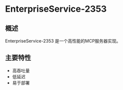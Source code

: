 # EnterpriseService-2353

## 概述

EnterpriseService-2353 是一个高性能的MCP服务器实现。

## 主要特性

- 高吞吐量
- 低延迟
- 易于部署
